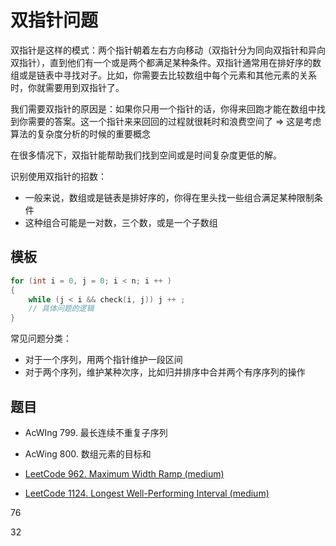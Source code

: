 # 双指针问题

双指针是这样的模式：两个指针朝着左右方向移动（双指针分为同向双指针和异向双指针），直到他们有一个或是两个都满足某种条件。双指针通常用在排好序的数组或是链表中寻找对子。比如，你需要去比较数组中每个元素和其他元素的关系时，你就需要用到双指针了。

我们需要双指针的原因是：如果你只用一个指针的话，你得来回跑才能在数组中找到你需要的答案。这一个指针来来回回的过程就很耗时和浪费空间了 => 这是考虑算法的复杂度分析的时候的重要概念

在很多情况下，双指针能帮助我们找到空间或是时间复杂度更低的解。

识别使用双指针的招数：

- 一般来说，数组或是链表是排好序的，你得在里头找一些组合满足某种限制条件
- 这种组合可能是一对数，三个数，或是一个子数组

## 模板

```cpp
for (int i = 0, j = 0; i < n; i ++ )
{
    while (j < i && check(i, j)) j ++ ;
    // 具体问题的逻辑
}
```

常见问题分类：

- 对于一个序列，用两个指针维护一段区间
- 对于两个序列，维护某种次序，比如归并排序中合并两个有序序列的操作

## 题目

- AcWIng 799. 最长连续不重复子序列
- AcWing 800. 数组元素的目标和

- [LeetCode 962. Maximum Width Ramp (medium)](https://github.com/muyids/leetcode/blob/master/algorithms/901-1000/962.maximum-width-ramp.md)

- [LeetCode 1124. Longest Well-Performing Interval (medium)](https://github.com/muyids/leetcode/blob/master/algorithms/1101-1200/1124.longest-well-performing-interval.md)

76

32